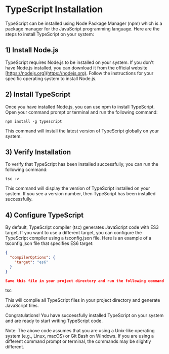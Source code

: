 # TypeScript Installation

TypeScript can be installed using Node Package Manager (npm) which is a package manager for the JavaScript programming language. Here are the steps to install TypeScript on your system:

## 1) Install Node.js

TypeScript requires Node.js to be installed on your system. If you don't have Node.js installed, you can download it from the official website [https://nodejs.org](https://nodejs.org). Follow the instructions for your specific operating system to install Node.js.

## 2) Install TypeScript

Once you have installed Node.js, you can use npm to install TypeScript. Open your command prompt or terminal and run the following command:

```npm install -g typescript```

This command will install the latest version of TypeScript globally on your system.

## 3) Verify Installation

To verify that TypeScript has been installed successfully, you can run the following command:

```tsc -v```

This command will display the version of TypeScript installed on your system. If you see a version number, then TypeScript has been installed successfully.

## 4) Configure TypeScript

By default, TypeScript compiler (tsc) generates JavaScript code with ES3 target. If you want to use a different target, you can configure the TypeScript compiler using a tsconfig.json file. Here is an example of a tsconfig.json file that specifies ES6 target:

```json
{
  "compilerOptions": {
    "target": "es6"
  }
}

Save this file in your project directory and run the following command to compile your TypeScript code:
```
tsc

This will compile all TypeScript files in your project directory and generate JavaScript files.

Congratulations! You have successfully installed TypeScript on your system and are ready to start writing TypeScript code.

Note: The above code assumes that you are using a Unix-like operating system (e.g., Linux, macOS) or Git Bash on Windows. If you are using a different command prompt or terminal, the commands may be slightly different.

